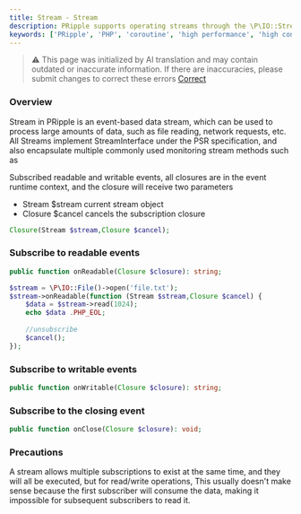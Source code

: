 ```yaml
---
title: Stream - Stream
description: PRipple supports operating streams through the \P\IO::Stream() method, which is used to process stream read and write operations.
keywords: ['PRipple', 'PHP', 'coroutine', 'high performance', 'high concurrency', 'stream', 'IO']
---
```


> ⚠️ This page was initialized by AI translation and may contain outdated or inaccurate information. If there are
> inaccuracies, please submit changes to correct these errors [Correct](https://github.com/cloudtay/p-ripple-documents)

### Overview

Stream in PRipple is an event-based data stream, which can be used to process large amounts of data, such as file
reading, network requests, etc.
All Streams implement StreamInterface under the PSR specification, and also encapsulate multiple commonly used
monitoring stream methods such as

Subscribed readable and writable events, all closures are in the event runtime context, and the closure will receive two
parameters

- Stream $stream current stream object
- Closure $cancel cancels the subscription closure

```php
Closure(Stream $stream,Closure $cancel);
```

### Subscribe to readable events

```php
public function onReadable(Closure $closure): string;

$stream = \P\IO::File()->open('file.txt');
$stream->onReadable(function (Stream $stream,Closure $cancel) {
    $data = $stream->read(1024);
    echo $data .PHP_EOL;
    
    //unsubscribe
    $cancel();
});
```

### Subscribe to writable events

```php
public function onWritable(Closure $closure): string;
```

### Subscribe to the closing event

```php
public function onClose(Closure $closure): void;
```

### Precautions

A stream allows multiple subscriptions to exist at the same time, and they will all be executed, but for read/write
operations,
This usually doesn't make sense because the first subscriber will consume the data, making it impossible for subsequent
subscribers to read it.
